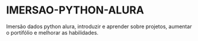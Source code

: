 # IMERSAO-PYTHON-ALURA
Imersão dados python alura, introduzir e aprender sobre projetos, aumentar o portifólio e melhorar as habilidades.
